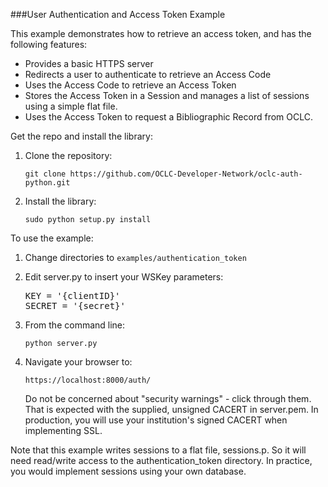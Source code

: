 ###User Authentication and Access Token Example

This example demonstrates how to retrieve an access token, and has the following features:
* Provides a basic HTTPS server
* Redirects a user to authenticate to retrieve an Access Code
* Uses the Access Code to retrieve an Access Token
* Stores the Access Token in a Session and manages a list of sessions using a simple flat file.
* Uses the Access Token to request a Bibliographic Record from OCLC.

Get the repo and install the library:

1. Clone the repository:

   `git clone https://github.com/OCLC-Developer-Network/oclc-auth-python.git`

1. Install the library:

   `sudo python setup.py install`

To use the example:

1. Change directories to `examples/authentication_token`

1. Edit server.py to insert your WSKey parameters:
   <pre>
   KEY = '{clientID}'
   SECRET = '{secret}'
   </pre>

1. From the command line:

    `python server.py`

1. Navigate your browser to:

    `https://localhost:8000/auth/`

    Do not be concerned about "security warnings" - click through them. That is expected with the supplied, unsigned
    CACERT in server.pem. In production, you will use your institution's signed CACERT when implementing SSL.

Note that this example writes sessions to a flat file, sessions.p. So it will need read/write access to the
authentication_token directory. In practice, you would implement sessions using your own database.